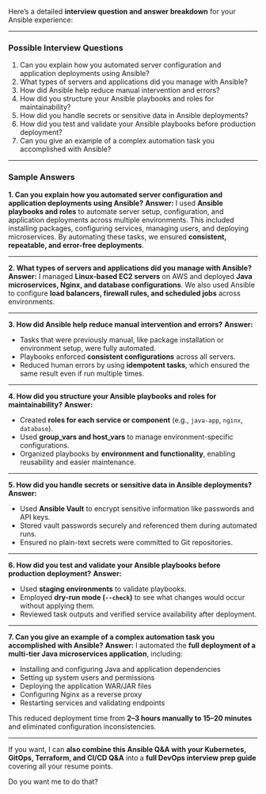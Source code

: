 Here’s a detailed **interview question and answer breakdown** for your Ansible experience:

---

### **Possible Interview Questions**

1. Can you explain how you automated server configuration and application deployments using Ansible?
2. What types of servers and applications did you manage with Ansible?
3. How did Ansible help reduce manual intervention and errors?
4. How did you structure your Ansible playbooks and roles for maintainability?
5. How did you handle secrets or sensitive data in Ansible deployments?
6. How did you test and validate your Ansible playbooks before production deployment?
7. Can you give an example of a complex automation task you accomplished with Ansible?

---

### **Sample Answers**

**1. Can you explain how you automated server configuration and application deployments using Ansible?**
**Answer:**
I used **Ansible playbooks and roles** to automate server setup, configuration, and application deployments across multiple environments. This included installing packages, configuring services, managing users, and deploying microservices. By automating these tasks, we ensured **consistent, repeatable, and error-free deployments**.

---

**2. What types of servers and applications did you manage with Ansible?**
**Answer:**
I managed **Linux-based EC2 servers** on AWS and deployed **Java microservices, Nginx, and database configurations**. We also used Ansible to configure **load balancers, firewall rules, and scheduled jobs** across environments.

---

**3. How did Ansible help reduce manual intervention and errors?**
**Answer:**

* Tasks that were previously manual, like package installation or environment setup, were fully automated.
* Playbooks enforced **consistent configurations** across all servers.
* Reduced human errors by using **idempotent tasks**, which ensured the same result even if run multiple times.

---

**4. How did you structure your Ansible playbooks and roles for maintainability?**
**Answer:**

* Created **roles for each service or component** (e.g., `java-app`, `nginx`, `database`).
* Used **group_vars and host_vars** to manage environment-specific configurations.
* Organized playbooks by **environment and functionality**, enabling reusability and easier maintenance.

---

**5. How did you handle secrets or sensitive data in Ansible deployments?**
**Answer:**

* Used **Ansible Vault** to encrypt sensitive information like passwords and API keys.
* Stored vault passwords securely and referenced them during automated runs.
* Ensured no plain-text secrets were committed to Git repositories.

---

**6. How did you test and validate your Ansible playbooks before production deployment?**
**Answer:**

* Used **staging environments** to validate playbooks.
* Employed **dry-run mode (`--check`)** to see what changes would occur without applying them.
* Reviewed task outputs and verified service availability after deployment.

---

**7. Can you give an example of a complex automation task you accomplished with Ansible?**
**Answer:**
I automated the **full deployment of a multi-tier Java microservices application**, including:

* Installing and configuring Java and application dependencies
* Setting up system users and permissions
* Deploying the application WAR/JAR files
* Configuring Nginx as a reverse proxy
* Restarting services and validating endpoints

This reduced deployment time from **2–3 hours manually to 15–20 minutes** and eliminated configuration inconsistencies.

---

If you want, I can **also combine this Ansible Q&A with your Kubernetes, GitOps, Terraform, and CI/CD Q&A** into a **full DevOps interview prep guide** covering all your resume points.

Do you want me to do that?
